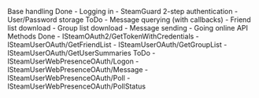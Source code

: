 Base handling
    Done
        - Logging in
        - SteamGuard 2-step authentication
        - User/Password storage
    ToDo
        - Message querying (with callbacks)
        - Friend list download
        - Group list download
        - Message sending
        - Going online
API Methods
    Done
        - ISteamOAuth2/GetTokenWithCredentials
        - ISteamUserOAuth/GetFriendList
        - ISteamUserOAuth/GetGroupList
        - ISteamUserOAuth/GetUserSummaries
    ToDo
        - ISteamUserWebPresenceOAuth/Logon
        - ISteamUserWebPresenceOAuth/Message
        - ISteamUserWebPresenceOAuth/Poll
        - ISteamUserWebPresenceOAuth/PollStatus
